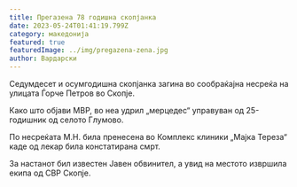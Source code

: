 ```yaml
---
title: Прегазена 78 годишна скопјанка
date: 2023-05-24T01:41:19.799Z
category: македонија
featured: true
featuredImage: ../img/pregazena-zena.jpg
author: Вардарски
---
```

<!--StartFragment-->

Седумдесет и осумгодишна скопјанка загина во сообраќајна несреќа на улицата Ѓорче Петров во Скопје.

Како што објави МВР, во неа удрил „мерцедес“ управуван од 25-годишник од селото Глумово.

По несреќата М.Н. била пренесена во Комплекс клиники „Мајка Тереза“ каде од лекар била констатирана смрт.

За настанот бил известен Јавен обвинител, а увид на местото извршила екипа од СВР Скопје.

<!--EndFragment-->